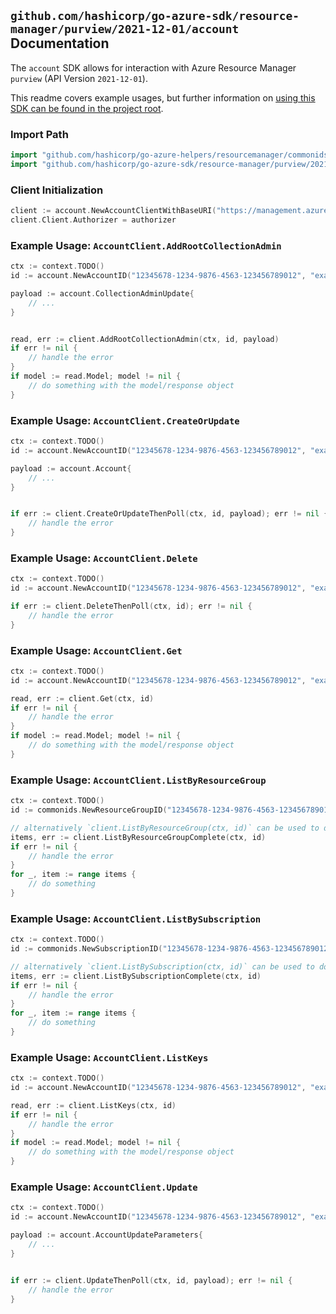 
## `github.com/hashicorp/go-azure-sdk/resource-manager/purview/2021-12-01/account` Documentation

The `account` SDK allows for interaction with Azure Resource Manager `purview` (API Version `2021-12-01`).

This readme covers example usages, but further information on [using this SDK can be found in the project root](https://github.com/hashicorp/go-azure-sdk/tree/main/docs).

### Import Path

```go
import "github.com/hashicorp/go-azure-helpers/resourcemanager/commonids"
import "github.com/hashicorp/go-azure-sdk/resource-manager/purview/2021-12-01/account"
```


### Client Initialization

```go
client := account.NewAccountClientWithBaseURI("https://management.azure.com")
client.Client.Authorizer = authorizer
```


### Example Usage: `AccountClient.AddRootCollectionAdmin`

```go
ctx := context.TODO()
id := account.NewAccountID("12345678-1234-9876-4563-123456789012", "example-resource-group", "accountValue")

payload := account.CollectionAdminUpdate{
	// ...
}


read, err := client.AddRootCollectionAdmin(ctx, id, payload)
if err != nil {
	// handle the error
}
if model := read.Model; model != nil {
	// do something with the model/response object
}
```


### Example Usage: `AccountClient.CreateOrUpdate`

```go
ctx := context.TODO()
id := account.NewAccountID("12345678-1234-9876-4563-123456789012", "example-resource-group", "accountValue")

payload := account.Account{
	// ...
}


if err := client.CreateOrUpdateThenPoll(ctx, id, payload); err != nil {
	// handle the error
}
```


### Example Usage: `AccountClient.Delete`

```go
ctx := context.TODO()
id := account.NewAccountID("12345678-1234-9876-4563-123456789012", "example-resource-group", "accountValue")

if err := client.DeleteThenPoll(ctx, id); err != nil {
	// handle the error
}
```


### Example Usage: `AccountClient.Get`

```go
ctx := context.TODO()
id := account.NewAccountID("12345678-1234-9876-4563-123456789012", "example-resource-group", "accountValue")

read, err := client.Get(ctx, id)
if err != nil {
	// handle the error
}
if model := read.Model; model != nil {
	// do something with the model/response object
}
```


### Example Usage: `AccountClient.ListByResourceGroup`

```go
ctx := context.TODO()
id := commonids.NewResourceGroupID("12345678-1234-9876-4563-123456789012", "example-resource-group")

// alternatively `client.ListByResourceGroup(ctx, id)` can be used to do batched pagination
items, err := client.ListByResourceGroupComplete(ctx, id)
if err != nil {
	// handle the error
}
for _, item := range items {
	// do something
}
```


### Example Usage: `AccountClient.ListBySubscription`

```go
ctx := context.TODO()
id := commonids.NewSubscriptionID("12345678-1234-9876-4563-123456789012")

// alternatively `client.ListBySubscription(ctx, id)` can be used to do batched pagination
items, err := client.ListBySubscriptionComplete(ctx, id)
if err != nil {
	// handle the error
}
for _, item := range items {
	// do something
}
```


### Example Usage: `AccountClient.ListKeys`

```go
ctx := context.TODO()
id := account.NewAccountID("12345678-1234-9876-4563-123456789012", "example-resource-group", "accountValue")

read, err := client.ListKeys(ctx, id)
if err != nil {
	// handle the error
}
if model := read.Model; model != nil {
	// do something with the model/response object
}
```


### Example Usage: `AccountClient.Update`

```go
ctx := context.TODO()
id := account.NewAccountID("12345678-1234-9876-4563-123456789012", "example-resource-group", "accountValue")

payload := account.AccountUpdateParameters{
	// ...
}


if err := client.UpdateThenPoll(ctx, id, payload); err != nil {
	// handle the error
}
```
